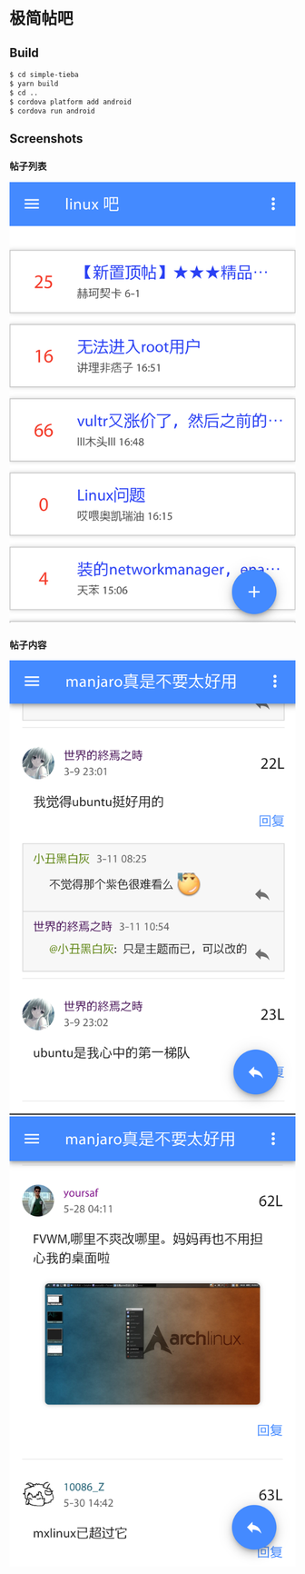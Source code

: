 # 极简帖吧

## Build

```console
$ cd simple-tieba
$ yarn build
$ cd ..
$ cordova platform add android
$ cordova run android
```

## Screenshots

### 帖子列表

<img src="screenshot/tl.png">

### 帖子内容

<img src="screenshot/t1.png">

<img src="screenshot/t2.png">